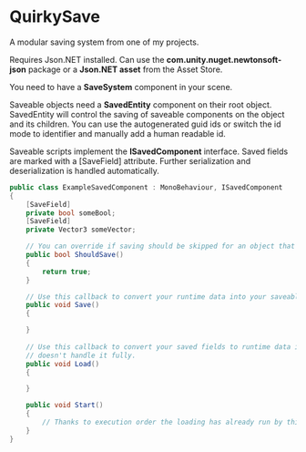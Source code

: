 # QuirkySave
A modular saving system from one of my projects.

Requires Json.NET installed.
Can use the **com.unity.nuget.newtonsoft-json** package or a **Json.NET asset** from the Asset Store.

You need to have a **SaveSystem** component in your scene.

Saveable objects need a **SavedEntity** component on their root object. SavedEntity will control the saving of
saveable components on the object and its children. You can use the autogenerated guid ids or switch the id mode to identifier and
manually add a human readable id.

Saveable scripts implement the **ISavedComponent** interface.
Saved fields are marked with a [SaveField] attribute.
Further serialization and deserialization is handled automatically.
```csharp
public class ExampleSavedComponent : MonoBehaviour, ISavedComponent
{
    [SaveField]
    private bool someBool;
    [SaveField]
    private Vector3 someVector;

    // You can override if saving should be skipped for an object that hasn't changed from its default state.
    public bool ShouldSave()
    {
        return true;
    }

    // Use this callback to convert your runtime data into your saveable fields.
    public void Save()
    {

    }
    
    // Use this callback to convert your saved fields to runtime data if default serialization
    // doesn't handle it fully.
    public void Load()
    {

    }

    public void Start()
    {
        // Thanks to execution order the loading has already run by this point at Start().
    }
}
```
